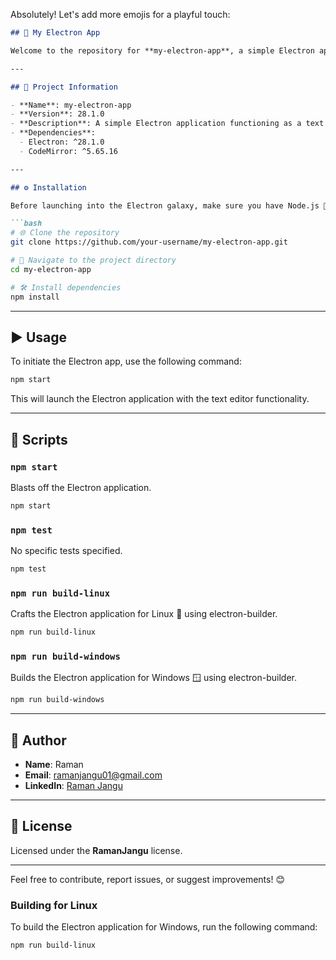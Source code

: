 Absolutely! Let's add more emojis for a playful touch:

```markdown
## 🚀 My Electron App

Welcome to the repository for **my-electron-app**, a simple Electron application with the functionality of a text editor. This README.md provides information about the project, how to run it, and other relevant details.

---

## 🚀 Project Information

- **Name**: my-electron-app
- **Version**: 28.1.0
- **Description**: A simple Electron application functioning as a text editor.
- **Dependencies**:
  - Electron: ^28.1.0
  - CodeMirror: ^5.65.16

---

## ⚙️ Installation

Before launching into the Electron galaxy, make sure you have Node.js 🚀 and npm 📦 installed.

```bash
# 🌐 Clone the repository
git clone https://github.com/your-username/my-electron-app.git

# 🚶 Navigate to the project directory
cd my-electron-app

# 🛠️ Install dependencies
npm install
```

---

## ▶️ Usage

To initiate the Electron app, use the following command:

```bash
npm start
```

This will launch the Electron application with the text editor functionality.

---

## 📜 Scripts

### `npm start`

Blasts off the Electron application.

```bash
npm start
```

### `npm test`

No specific tests specified.

```bash
npm test
```

### `npm run build-linux`

Crafts the Electron application for Linux 🐧 using electron-builder.

```bash
npm run build-linux
```

### `npm run build-windows`

Builds the Electron application for Windows 🪟 using electron-builder.

```bash
npm run build-windows
```

---

## 👤 Author

- **Name**: Raman
- **Email**: [ramanjangu01@gmail.com](mailto:ramanjangu01@gmail.com)
- **LinkedIn**: [Raman Jangu](https://linkedin.com/in/raman-jangu)

---

## 📄 License

Licensed under the **RamanJangu** license.

---

Feel free to contribute, report issues, or suggest improvements! 😊

### Building for Linux

To build the Electron application for Windows, run the following command:

```bash
npm run build-linux
```

